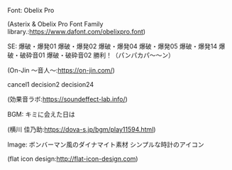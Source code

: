 Font:
Obelix Pro

(Asterix & Obelix Pro Font Family library.:https://www.dafont.com/obelixpro.font)


SE:
爆破・爆発01
爆破・爆発02
爆破・爆発04
爆破・爆発05
爆破・爆発14
爆破・破砕音01
爆破・破砕音02
勝利！（パンパカパ～～ン）

(On-Jin ～音人～:https://on-jin.com/)


cancel1
decision2
decision24

(効果音ラボ:https://soundeffect-lab.info/)

BGM:
キミに会えた日は

(横川 佳乃助:https://dova-s.jp/bgm/play11594.html)

Image:
ボンバーマン風のダイナマイト素材
シンプルな時計のアイコン

(flat icon design:http://flat-icon-design.com)


